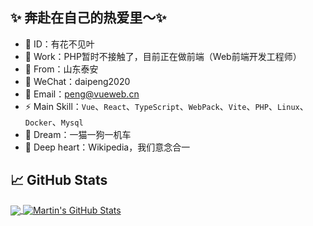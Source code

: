 <h2>✨ 奔赴在自己的热爱里～✨ </h2>

- 🌱 ID：有花不见叶
- 🎒 Work：PHP暂时不接触了，目前正在做前端（Web前端开发工程师）
- 🔭 From：山东泰安
- 💬 WeChat：daipeng2020
- 📧 Email：peng@vueweb.cn
- ⚡ Main Skill：``Vue``、``React``、``TypeScript``、``WebPack``、``Vite``、``PHP``、`Linux`、``Docker``、``Mysql``
- 🧡 Dream：一猫一狗一机车
- 🤔 Deep heart：Wikipedia，我们意念合一

## &#x1f4c8; GitHub Stats

<a href="https://github.com/daipenglcc/daipenglcc">
  <img align="center" src="https://github-readme-stats.vercel.app/api/top-langs/?username=daipenglcc&hide=html,css&title_color=ffffff&text_color=c9cacc&icon_color=2bbc8a&bg_color=1d1f21&langs_count=3" />
</a>
<a href="https://github.com/daipenglcc/daipenglcc">
  <img align="center" src="https://github-readme-stats.vercel.app/api?username=daipenglcc&show_icons=true&line_height=27&count_private=true&title_color=ffffff&text_color=c9cacc&icon_color=2bbc8a&bg_color=1d1f21" alt="Martin's GitHub Stats" />
</a>

